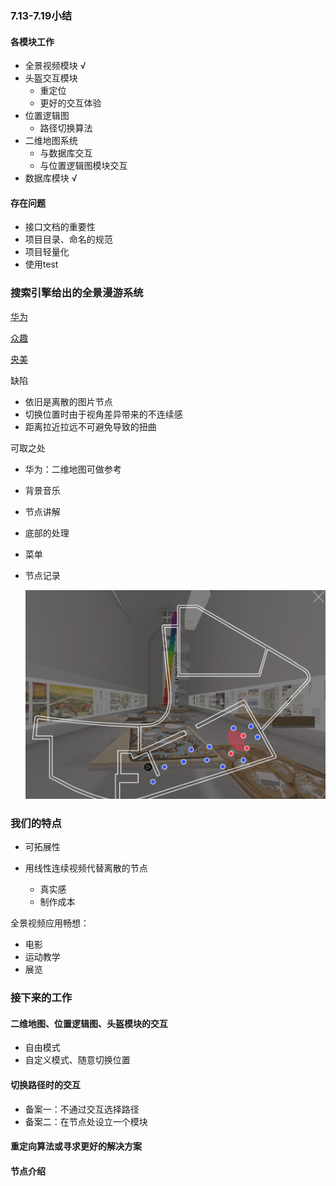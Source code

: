 ### 7.13-7.19小结

#### 各模块工作

* 全景视频模块 √
* 头盔交互模块
  * 重定位
  * 更好的交互体验
* 位置逻辑图
  * 路径切换算法
* 二维地图系统
  * 与数据库交互
  * 与位置逻辑图模块交互
* 数据库模块  √



#### 存在问题

* 接口文档的重要性
* 项目目录、命名的规范
* 项目轻量化
* 使用test







### 搜索引擎给出的全景漫游系统

[华为](https://support-open.huawei.com/zh/static/mg/onlinevisit/zh/onlinevisit.html)

[众趣](http://www.3dnest.cn/)

[央美](https://art2020.cafa.edu.cn/school_us/entrance.html)


缺陷

* 依旧是离散的图片节点
* 切换位置时由于视角差异带来的不连续感
* 距离拉近拉远不可避免导致的扭曲

可取之处

* 华为：二维地图可做参考

* 背景音乐

* 节点讲解

* 底部的处理

* 菜单

* 节点记录

  ![image-20210720151029583](%E4%BC%9A%E8%AE%AE%207.19.assets/image-20210720151029583.png)






### 我们的特点

* 可拓展性

* 用线性连续视频代替离散的节点
  * 真实感
  * 制作成本



全景视频应用畅想：

* 电影
* 运动教学
* 展览



### 接下来的工作

#### 二维地图、位置逻辑图、头盔模块的交互

* 自由模式
* 自定义模式、随意切换位置

#### 切换路径时的交互

* 备案一：不通过交互选择路径
* 备案二：在节点处设立一个模块



#### 重定向算法或寻求更好的解决方案

#### 节点介绍



